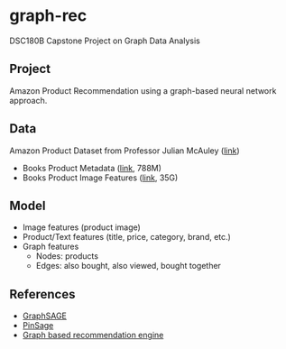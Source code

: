 # graph-rec
DSC180B Capstone Project on Graph Data Analysis

## Project
Amazon Product Recommendation using a graph-based neural network approach.

## Data
Amazon Product Dataset from Professor Julian McAuley ([link](http://jmcauley.ucsd.edu/data/amazon/links.html))
* Books Product Metadata ([link](http://snap.stanford.edu/data/amazon/productGraph/categoryFiles/meta_Books.json.gz), 788M)
* Books Product Image Features ([link](http://snap.stanford.edu/data/amazon/productGraph/image_features/categoryFiles/image_features_Books.b), 35G)

## Model
* Image features (product image)
* Product/Text features (title, price, category, brand, etc.)
* Graph features
  * Nodes: products
  * Edges: also bought, also viewed, bought together

## References
* [GraphSAGE](http://snap.stanford.edu/graphsage/)
* [PinSage](https://medium.com/pinterest-engineering/pinsage-a-new-graph-convolutional-neural-network-for-web-scale-recommender-systems-88795a107f48)
* [Graph based recommendation engine](https://towardsdatascience.com/graph-based-recommendation-engine-for-amazon-products-1a373e639263)

